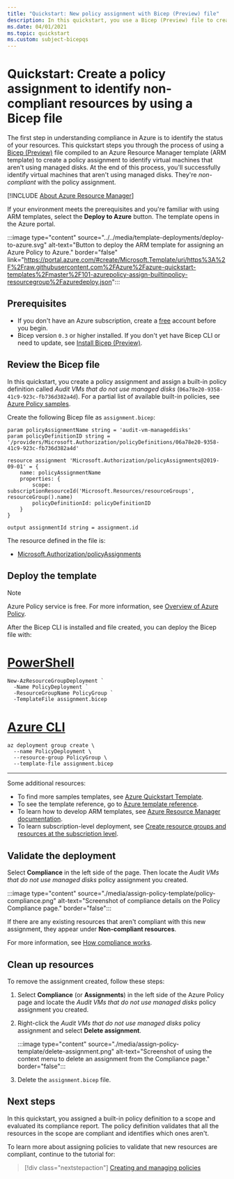 ```yaml
---
title: "Quickstart: New policy assignment with Bicep (Preview) file"
description: In this quickstart, you use a Bicep (Preview) file to create a policy assignment to identify non-compliant resources.
ms.date: 04/01/2021
ms.topic: quickstart
ms.custom: subject-bicepqs
---
```

# Quickstart: Create a policy assignment to identify non-compliant resources by using a Bicep file

The first step in understanding compliance in Azure is to identify the status of your resources.
This quickstart steps you through the process of using a
[Bicep (Preview)](https://github.com/Azure/bicep) file compiled to an Azure Resource
Manager template (ARM template) to create a policy assignment to identify virtual machines that
aren't using managed disks. At the end of this process, you'll successfully identify virtual
machines that aren't using managed disks. They're _non-compliant_ with the policy assignment.

[!INCLUDE [About Azure Resource Manager](../../../includes/resource-manager-quickstart-introduction.md)]

If your environment meets the prerequisites and you're familiar with using ARM templates, select the
**Deploy to Azure** button. The template opens in the Azure portal.

:::image type="content" source="../../media/template-deployments/deploy-to-azure.svg" alt-text="Button to deploy the ARM template for assigning an Azure Policy to Azure." border="false" link="https://portal.azure.com/#create/Microsoft.Template/uri/https%3A%2F%2Fraw.githubusercontent.com%2FAzure%2Fazure-quickstart-templates%2Fmaster%2F101-azurepolicy-assign-builtinpolicy-resourcegroup%2Fazuredeploy.json":::

## Prerequisites

- If you don't have an Azure subscription, create a [free](https://azure.microsoft.com/free/)
  account before you begin.
- Bicep version `0.3` or higher installed. If you don't yet have Bicep CLI or need to update, see
  [Install Bicep (Preview)](../../azure-resource-manager/templates/bicep-install.md).

## Review the Bicep file

In this quickstart, you create a policy assignment and assign a built-in policy definition called
_Audit VMs that do not use managed disks_ (`06a78e20-9358-41c9-923c-fb736d382a4d`). For a partial
list of available built-in policies, see [Azure Policy samples](./samples/index.md).

Create the following Bicep file as `assignment.bicep`:

```bicep
param policyAssignmentName string = 'audit-vm-manageddisks'
param policyDefinitionID string = '/providers/Microsoft.Authorization/policyDefinitions/06a78e20-9358-41c9-923c-fb736d382a4d'

resource assignment 'Microsoft.Authorization/policyAssignments@2019-09-01' = {
    name: policyAssignmentName
    properties: {
        scope: subscriptionResourceId('Microsoft.Resources/resourceGroups', resourceGroup().name)
        policyDefinitionId: policyDefinitionID
    }
}

output assignmentId string = assignment.id
```

The resource defined in the file is:

- [Microsoft.Authorization/policyAssignments](/azure/templates/microsoft.authorization/policyassignments)

## Deploy the template

> [!NOTE]
> Azure Policy service is free. For more information, see
> [Overview of Azure Policy](./overview.md).

After the Bicep CLI is installed and file created, you can deploy the Bicep file with:

# [PowerShell](#tab/azure-powershell)

```azurepowershell-interactive
New-AzResourceGroupDeployment `
  -Name PolicyDeployment `
  -ResourceGroupName PolicyGroup `
  -TemplateFile assignment.bicep
```

# [Azure CLI](#tab/azure-cli)

```azurecli-interactive
az deployment group create \
  --name PolicyDeployment \
  --resource-group PolicyGroup \
  --template-file assignment.bicep
```

---

Some additional resources:

- To find more samples templates, see
  [Azure Quickstart Template](https://azure.microsoft.com/resources/templates/?resourceType=Microsoft.Authorization&pageNumber=1&sort=Popular).
- To see the template reference, go to
  [Azure template reference](/azure/templates/microsoft.authorization/allversions).
- To learn how to develop ARM templates, see
  [Azure Resource Manager documentation](../../azure-resource-manager/management/overview.md).
- To learn subscription-level deployment, see
  [Create resource groups and resources at the subscription level](../../azure-resource-manager/templates/deploy-to-subscription.md).

## Validate the deployment

Select **Compliance** in the left side of the page. Then locate the _Audit VMs that do not use
managed disks_ policy assignment you created.

:::image type="content" source="./media/assign-policy-template/policy-compliance.png" alt-text="Screenshot of compliance details on the Policy Compliance page." border="false":::

If there are any existing resources that aren't compliant with this new assignment, they appear
under **Non-compliant resources**.

For more information, see
[How compliance works](./how-to/get-compliance-data.md#how-compliance-works).

## Clean up resources

To remove the assignment created, follow these steps:

1. Select **Compliance** (or **Assignments**) in the left side of the Azure Policy page and locate
   the _Audit VMs that do not use managed disks_ policy assignment you created.

1. Right-click the _Audit VMs that do not use managed disks_ policy assignment and select **Delete
   assignment**.

   :::image type="content" source="./media/assign-policy-template/delete-assignment.png" alt-text="Screenshot of using the context menu to delete an assignment from the Compliance page." border="false":::

1. Delete the `assignment.bicep` file.

## Next steps

In this quickstart, you assigned a built-in policy definition to a scope and evaluated its
compliance report. The policy definition validates that all the resources in the scope are compliant
and identifies which ones aren't.

To learn more about assigning policies to validate that new resources are compliant, continue to the
tutorial for:

> [!div class="nextstepaction"]
> [Creating and managing policies](./tutorials/create-and-manage.md)
